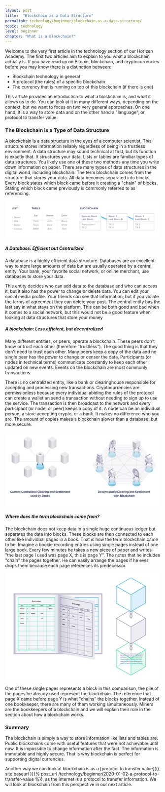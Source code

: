 ```yaml
---
layout: post
title:  "Blockchain as a Data Structure"
permalink: technology/beginner/blockchain-as-a-data-structure/
topic: technology
level: beginner
chapter: "What is a Blockchain?"
---
```


Welcome to the very first article in the technology section of our Horizen Academy. The first two articles aim to explain to you what a blockchain actually is. If you have read up on Bitcoin, blockchain, and cryptocurrencies before you may know there is a distinction between:
 - Blockchain technology in general
 - A protocol (the rules) of a specific blockchain
 - The currency that is running on top of this blockchain (if there is one)

This article provides an introduction to what a blockchain is, and what it allows us to do. You can look at it in many different ways, depending on the context, but we want to focus on two very general approaches. On one hand, it is a way to store data and on the other hand a "language", or protocol to transfer value.

### The Blockchain is a Type of Data Structure

A blockchain is a data structure in the eyes of a computer scientist. This structure stores information reliably regardless of being in a trustless environment. A data structure may sound technical at first, but its function is exactly that. It structures your data. Lists or tables are familiar types of data structures. You likely use one of these two methods any time you write down information on paper. There are many types of data structures in the digital world, including blockchain. The term blockchain comes from the structure that stores your data. All data becomes separated into blocks. Every block states which block came before it creating a "chain" of blocks. Stating which block came previously is commonly referred to as referencing.

![List table chain](/assets/post_files/technology/beginner/blockchain-as-a-data-structure/list_table_chain.jpg)


##### A Database: Efficient but Centralized
A database is a highly efficient data structure. Databases are an excellent way to store large amounts of data but are usually operated by a central entity. Your bank, your favorite social network, or online merchant, use databases to store your data.

This entity decides who can add data to the database and who can access it, but it also has the power to change or delete data. You can edit your social media profile. Your friends can see that information, but if you violate the terms of agreement they can delete your post. The central entity has the last say in what stays on the platform. This can be both good and bad when it comes to a social network, but this would not be a good feature when looking at data structures that store your money


##### A blockchain: Less efficient, but decentralized
Many different entities, or peers, operate a blockchain. These peers don't know or trust each other (therefore "trustless"). The good thing is that they don't need to trust each other. Many peers keep a copy of the data and no single peer has the power to change or censor the data. Participants (or nodes in technical terms) communicate constantly to keep each other updated on new events. Events on the blockchain are most commonly transactions.

There is no centralized entity, like a bank or clearinghouse responsible for accepting and processing new transactions. Cryptocurrencies are permissionless because every individual abiding the rules of the protocol can create a wallet an send a transaction without needing to sign up to use the service. The transaction is then broadcast to the network and every participant (or node, or peer) keeps a copy of it. A node can be an individual person, a store accepting crypto, or a bank. It makes no difference who you are. The amount of copies makes a blockchain slower than a database, but more secure.

![Decentralised clearing](/assets/post_files/technology/beginner/blockchain-as-a-data-structure/decentralised_clearing.jpg)


##### Where does the term blockchain come from?
The blockchain does not keep data in a single huge continuous ledger but separates the data into blocks. These blocks are then connected to each other like individual pages in a book. That is how the term blockchain came to be. Imagine a bookie recording entries using single pages instead of one large book. Every few minutes he takes a new piece of paper and writes "the last page I used was page X, this is page Y". The notes that he includes "chain" the pages together. He can easily arrange the pages if he ever drops them because each page references its predecessor.


![Book blockchain](/assets/post_files/technology/beginner/blockchain-as-a-data-structure/book_blockchain.jpg)


One of these single pages represents a block in this comparison, the pile of the pages he already used represent the blockchain. The reference that page X came before page Y is what "chains" the blocks together. Instead of one bookkeeper, there are many of them working simultaneously. Miners are the bookkeepers of a blockchain and we will explain their role in the section about how a blockchain works.

### Summary

The blockchain is simply a way to store information like lists and tables are. Public blockchains come with useful features that were not achievable until now. It is impossible to change information after the fact. The information is immutable and highly secure. That is why blockchain is perfect for supporting digital currencies.

Another way we can look at blockchain is as a [protocol to transfer value]({{ site.baseurl }}{% post_url /technology/beginner/2020-01-02-a-protocol-to-transfer-value %}), as the internet is a protocol to transfer information. We will look at blockchain from this perspective in our next article.
